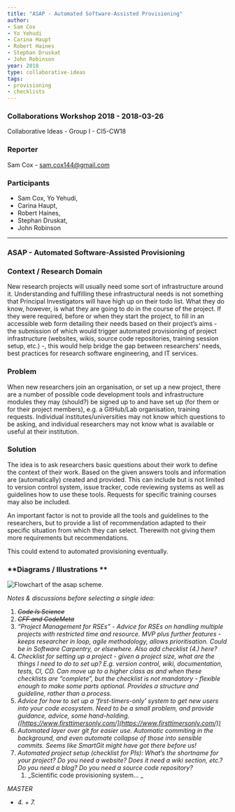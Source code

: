 ```yaml
---
title: "ASAP - Automated Software-Assisted Provisioning"
author:
- Sam Cox
- Yo Yehudi
- Carina Haupt
- Robert Haines
- Stephan Druskat
- John Robinson
year: 2018
type: collaborative-ideas
tags:
- provisioning
- checklists
---
```


### Collaborations Workshop 2018 - 2018-03-26

Collaborative Ideas - Group I - CI5-CW18


### **Reporter**

Sam Cox - sam.cox144@gmail.com


### **Participants**

* Sam Cox, Yo Yehudi, 
* Carina Haupt, 
* Robert Haines, 
* Stephan Druskat, 
* John Robinson

---

### ASAP - Automated Software-Assisted Provisioning


### **Context / Research Domain**

New research projects will usually need some sort of infrastructure around it. Understanding and fulfilling these infrastructural needs is not something that Principal Investigators will have high up on their todo list. What they do know, however, is what they are going to do in the course of the project. If they were required, before or when they start the project, to fill in an accessible web form detailing their needs based on their project’s aims - the submission of which would trigger automated provisioning of project infrastructure (websites, wikis, source code repositories, training session setup, etc.) -, this would help bridge the gap between researchers’ needs, best practices for research software engineering, and IT services.


### **Problem**

When new researchers join an organisation, or set up a new project, there are a number of possible code development tools and infrastructure modules they may (should?) be signed up to and have set up (for them or for their project members), e.g. a GitHub/Lab organisation, training requests. Individual institutes/universities may not know which questions to be asking, and individual researchers may not know what is available or useful at their institution.


### **Solution**

The idea is to ask researchers basic questions about their work to define the context of their work. Based on the given answers tools and information are (automatically) created and provided. This can include but is not limited to version control system, issue tracker, code reviewing systems as well as guidelines how to use these tools. Requests for specific training courses may also be included.

An important factor is not to provide all the tools and guidelines to the researchers, but to provide a list of recommendation adapted to their specific situation from which they can select. Therewith not giving them more requirements but recommendations.

This could extend to automated provisioning eventually.


### **Diagrams / Illustrations **

![Flowchart of the asap scheme.](../images/cw18-flowchart.jpg)

_Notes & discussions before selecting a single idea:_



1. _~~Code Is Science~~_
2. _~~CFF and CodeMeta~~_
3. _“Project Management for RSEs” - Advice for RSEs on handling multiple projects with restricted time and resource. MVP plus further features - keeps researcher in loop, agile methodology, allows prioritisation. Could be in Software Carpentry, or elsewhere. Also add checklist (4.) here?_
4. _Checklist for setting up a project - given a project size, what are the things I need to do to set up? E.g. version control, wiki, documentation, tests, CI, CD. Can move up to a higher class as and when these checklists are “complete”, but the checklist is not mandatory - flexible enough to make some parts optional. Provides a structure and guideline, rather than a process._
5. _Advice for how to set up a ‘first-timers-only’ system to get new users into your code ecosystem. Need to be a small problem, and provide guidance, advice, some hand-holding. ([https://www.firsttimersonly.com/](https://www.firsttimersonly.com/))_
6. _Automated layer over git for easier use. Automatic commiting in the background, and even automate collapse of those into sensible commits. Seems like SmartGit might have got there before us!_
7. _Automated project setup (checklist for PIs): What’s the shortname for your project? Do you need a website? Does it need a wiki section, etc.? Do you need a blog? Do you need a source code repository?_
    1. _Scientific code provisioning system… _

_MASTER_



*   _4. + 7._
